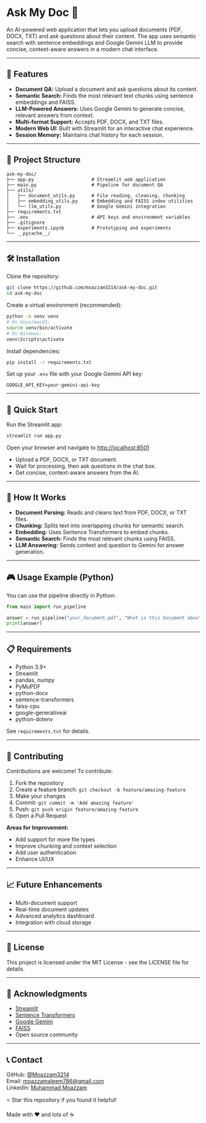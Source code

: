 # Ask My Doc 🤖

An AI-powered web application that lets you upload documents (PDF, DOCX, TXT) and ask questions about their content. The app uses semantic search with sentence embeddings and Google Gemini LLM to provide concise, context-aware answers in a modern chat interface.

---

## 🎯 Features

* **Document QA:** Upload a document and ask questions about its content.
* **Semantic Search:** Finds the most relevant text chunks using sentence embeddings and FAISS.
* **LLM-Powered Answers:** Uses Google Gemini to generate concise, relevant answers from context.
* **Multi-format Support:** Accepts PDF, DOCX, and TXT files.
* **Modern Web UI:** Built with Streamlit for an interactive chat experience.
* **Session Memory:** Maintains chat history for each session.

---

## 📁 Project Structure

```
ask-my-doc/
├── app.py                     # Streamlit web application
├── main.py                    # Pipeline for document QA
├── utils/
│   ├── document_utils.py      # File reading, cleaning, chunking
│   ├── embedding_utils.py     # Embedding and FAISS index utilities
│   └── llm_utils.py           # Google Gemini integration
├── requirements.txt
├── .env                       # API keys and environment variables
├── .gitignore
├── experiments.ipynb          # Prototyping and experiments
└── __pycache__/
```

---

## 🛠️ Installation

Clone the repository:

```sh
git clone https://github.com/moazzam3214/ask-my-doc.git
cd ask-my-doc
```

Create a virtual environment (recommended):

```sh
python -m venv venv
# On Unix/macOS:
source venv/bin/activate
# On Windows:
venv\Scripts\activate
```

Install dependencies:

```sh
pip install -r requirements.txt
```

Set up your `.env` file with your Google Gemini API key:

```
GOOGLE_API_KEY=your-gemini-api-key
```

---

## 🚀 Quick Start

Run the Streamlit app:

```sh
streamlit run app.py
```

Open your browser and navigate to [http://localhost:8501](http://localhost:8501)

* Upload a PDF, DOCX, or TXT document.
* Wait for processing, then ask questions in the chat box.
* Get concise, context-aware answers from the AI.

---

## 🧠 How It Works

* **Document Parsing:** Reads and cleans text from PDF, DOCX, or TXT files.
* **Chunking:** Splits text into overlapping chunks for semantic search.
* **Embedding:** Uses Sentence Transformers to embed chunks.
* **Semantic Search:** Finds the most relevant chunks using FAISS.
* **LLM Answering:** Sends context and question to Gemini for answer generation.

---

## 🎮 Usage Example (Python)

You can use the pipeline directly in Python:

```python
from main import run_pipeline

answer = run_pipeline("your_document.pdf", "What is this document about?")
print(answer)
```

---

## 📋 Requirements

* Python 3.9+
* Streamlit
* pandas, numpy
* PyMuPDF
* python-docx
* sentence-transformers
* faiss-cpu
* google-generativeai
* python-dotenv

See `requirements.txt` for details.

---

## 🤝 Contributing

Contributions are welcome! To contribute:

1. Fork the repository
2. Create a feature branch: `git checkout -b feature/amazing-feature`
3. Make your changes
4. Commit: `git commit -m 'Add amazing feature'`
5. Push: `git push origin feature/amazing-feature`
6. Open a Pull Request

**Areas for Improvement:**

* Add support for more file types
* Improve chunking and context selection
* Add user authentication
* Enhance UI/UX

---

## 📈 Future Enhancements

* Multi-document support
* Real-time document updates
* Advanced analytics dashboard
* Integration with cloud storage

---

## 📄 License

This project is licensed under the MIT License - see the LICENSE file for details.

---

## 🙏 Acknowledgments

* [Streamlit](https://streamlit.io/)
* [Sentence Transformers](https://www.sbert.net/)
* [Google Gemini](https://ai.google.dev/)
* [FAISS](https://faiss.ai/)
* Open source community

---

## 📞 Contact

GitHub: [@Moazzam3214](https://github.com/Moazzam3214)  
Email: [moazzamaleem786@gmail.com](mailto:moazzamaleem786@gmail.com)  
LinkedIn: [Muhammad Moazzam](https://www.linkedin.com/in/muhammad-moazzam-492b0724b/)

⭐ Star this repository if you found it helpful!

Made with ❤️ and lots of ☕